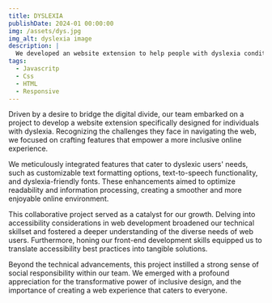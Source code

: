 ```yaml
---
title: DYSLEXIA
publishDate: 2024-01 00:00:00
img: /assets/dys.jpg
img_alt: dyslexia image
description: |
  We developed an website extension to help people with dyslexia condition.
tags:
  - Javascritp
  - Css
  - HTML
  - Responsive
---
```


Driven by a desire to bridge the digital divide, our team embarked on a project to develop a website extension specifically designed for individuals with dyslexia. Recognizing the challenges they face in navigating the web, we focused on crafting features that empower a more inclusive online experience.

We meticulously integrated features that cater to dyslexic users' needs, such as customizable text formatting options, text-to-speech functionality, and dyslexia-friendly fonts.  These enhancements aimed to optimize readability and information processing, creating a smoother and more enjoyable online environment.

This collaborative project served as a catalyst for our growth.  Delving into accessibility considerations in web development broadened our technical skillset and fostered a deeper understanding of the diverse needs of web users.  Furthermore, honing our front-end development skills equipped us to translate accessibility best practices into tangible solutions.

Beyond the technical advancements, this project instilled a strong sense of social responsibility within our team. We emerged with a profound appreciation for the transformative power of inclusive design, and the importance of creating a web experience that caters to everyone.

